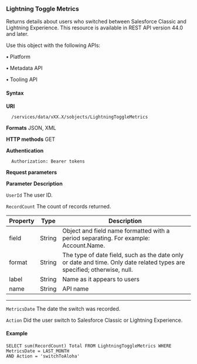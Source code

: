 ### Lightning Toggle Metrics

Returns details about users who switched between Salesforce Classic and Lightning Experience. This resource is available in REST API
version 44.0 and later.

Use this object with the following APIs:

**•** Platform

**•** Metadata API

**•** Tooling API

#### Syntax

**URI**
```
  /services/data/vXX.X/sobjects/LightningToggleMetrics

```
**Formats**
JSON, XML

**HTTP methods**
GET

**Authentication**
```
  Authorization: Bearer tokens

```
**Request parameters**

**Parameter** **Description**

`UserId` The user ID.

`RecordCount` The count of records returned.

|Property|Type|Description|
|---|---|---|
|field|String|Object and field name formatted with a period separating. For example: Account.Name.|
|format|String|The type of date field, such as the date only or date and time. Only date related types are specified; otherwise, null.|
|label|String|Name as it appears to users|
|name|String|API name|


-----

`MetricsDate` The date the switch was recorded.

`Action` Did the user switch to Salesforce Classic or Lightning Experience.

#### Example
```
SELECT sum(RecordCount) Total FROM LightningToggleMetrics WHERE MetricsDate = LAST_MONTH
AND Action = 'switchToAloha'

